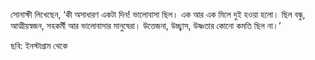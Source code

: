 সোনাক্ষী লিখেছেন, ‘কী অসাধারণ একটা দিন! ভালোবাসা ছিল। এক আর এক মিলে দুই হওয়া হলো। ছিল বন্ধু, আত্মীয়স্বজন, সহকর্মী আর ভালোবাসার মানুষেরা। উত্তেজনা, উচ্ছ্বাস, উষ্ণতার কোনো কমতি ছিল না।’

ছবি: ইনস্টাগ্রাম থেকে
